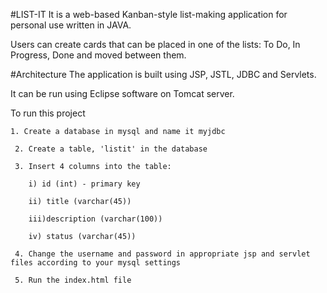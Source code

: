 #LIST-IT
It is a web-based Kanban-style list-making application for personal use written in JAVA.

Users can create cards that can be placed in one of the lists: To Do, In Progress, Done and moved between them.

#Architecture
The application is built using JSP, JSTL, JDBC and Servlets.

It can be run using Eclipse software on Tomcat server. 


To run this project

	1. Create a database in mysql and name it myjdbc

	 2. Create a table, 'listit' in the database 

	 3. Insert 4 columns into the table:

	 	i) id (int) - primary key

	 	ii) title (varchar(45))

	 	iii)description (varchar(100))

	 	iv) status (varchar(45))

	 4. Change the username and password in appropriate jsp and servlet files according to your mysql settings 

	 5. Run the index.html file